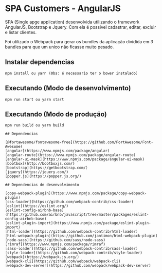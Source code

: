 # SPA Customers - AngularJS

SPA (Single apge application) desenvolvida utilizando o framework AngularJS, Bootstrap e Jquery.
Com ela é possivel cadastrar, editar, excluir e listar clientes.

Foi utilizado o Webpack para gerar os bundles da aplicação dividida em 3 bundles para que um unico não ficasse muito pesado.

## Instalar dependencias

```
npm install ou yarn (Obs: é necessario ter o bower instalado)
```

## Executando (Modo de desenvolvimento)

```
npm run start ou yarn start
```

## Executando (Modo de produção)

```
npm run build ou yarn build

## Dependencias

[@fortawesome/fontawesome-free](https://github.com/FortAwesome/Font-Awesome)
[angular](https://www.npmjs.com/package/angular)
[angular-route](https://www.npmjs.com/package/angular-route)
[angular-ui-mask](https://www.npmjs.com/package/angular-ui-mask)
[bootbox](http://bootboxjs.com/)
[bootstrap](https://getbootstrap.com/)
[jquery](https://jquery.com/)
[popper.js](https://popper.js.org/)

## Dependencias de desenvolvimento

[copy-webpack-plugin](https://www.npmjs.com/package/copy-webpack-plugin)
[css-loader](https://github.com/webpack-contrib/css-loader)
[eslint](https://eslint.org/)
[eslint-config-airbnb-base](https://github.com/airbnb/javascript/tree/master/packages/eslint-config-airbnb-base)
[eslint-plugin-import](https://www.npmjs.com/package/eslint-plugin-import)
[html-loader](https://github.com/webpack-contrib/html-loader)
[html-webpack-plugin](https://github.com/jantimon/html-webpack-plugin)
[node-sass](https://github.com/sass/node-sass)
[rimraf](https://www.npmjs.com/package/rimraf)
[sass-loader](https://github.com/webpack-contrib/sass-loader)
[style-loader](https://github.com/webpack-contrib/style-loader)
[webpack](https://webpack.js.org/)
[webpack-cli](https://github.com/webpack/webpack-cli)
[webpack-dev-server](https://github.com/webpack/webpack-dev-server)
```
